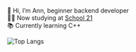 👋 Hi, I’m Ann, beginner backend developer  
🐱‍💻 Now studying at [School 21](https://21-school.ru/)  
📚 Currently learning C++

![Top Langs](https://github-readme-stats.vercel.app/api/top-langs/?username=aasorokina&layout=compact&theme=blueberry)
<!---
aasorokina/aasorokina is a ✨ special ✨ repository because its `README.md` (this file) appears on your GitHub profile.
You can click the Preview link to take a look at your changes.
--->
